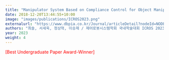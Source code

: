 ```yaml
---
title: "Manipulator System Based on Compliance Control for Object Manipulation"
date: 2018-12-20T13:44:55+10:00
image: "images/publications/ICROS2023.png"
externalurl: "https://www.dbpia.co.kr/Journal/articleDetail?nodeId=NODE11480475"
authors: "최솔, 서세욱, 정상혁, 이승제 / 제어로봇시스템학회 국내학술대회 ICROS 2023"
year: 2023
weight: 4
---
```


<span style="color:red">[Best Undergraduate Paper Award-Winner]</span>

